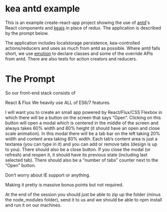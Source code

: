 # kea antd example

This is an example create-react-app project showing the use of
[antd](https://ant.design/docs/react/getting-started)'s React components and
[keajs](https://kea.js.org/) in place of redux. The application is described by
the prompt below.

The application includes localstorage persistence, kea-controlled
actions/reducers and uses as much from antd as possible. Where antd falls short,
we use [emotion](https://emotion.sh/) to declare classes and some of the
override APIs from antd. There are also tests for action creators and reducers.

# The Prompt

So our front-end stack consists of

React & Flux We heavily use ALL of ES6/7 features.

I will want you to create an small app powered by React/Flux/CSS Flexbox in
which there will be a button on the screen that says “Open”. Clicking on this
button will open a modal which is centered in the middle of the screen and
always takes 60% width and 80% height (it should have an open and close scale
animation). In this modal there will be a tab bar on the left taking 20% width
and content area taking 80% width. Each tab’s content area is just a textarea
(you can type in it) and you can add or remove tabs (design is up to you). There
should also be a close button. If you close the modal (or refresh) and reopen
it, it should have its previous state (including last selected tab). There
should also be a “number of tabs” counter next to the “Open” button.

Don’t worry about IE support or anything.

Making it pretty is massive bonus points but not required.

At the end of the session you should just be able to zip up the folder (minus
the node_modules folder), send it to us and we should be able to npm install and
run it on our machines.
